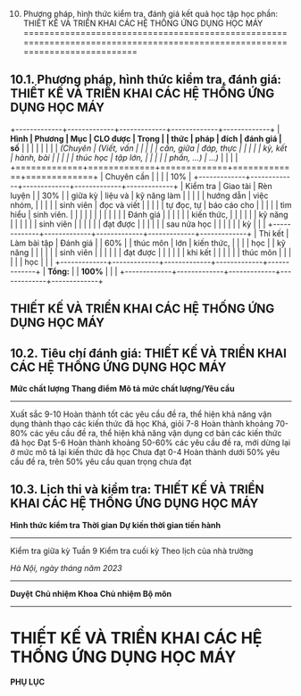 10. Phương pháp, hình thức kiểm tra, đánh giá kết quả học tập học phần: THIẾT KẾ VÀ TRIỂN KHAI CÁC HỆ THỐNG ỨNG DỤNG HỌC MÁY
============================================================================================================================

10.1. Phương pháp, hình thức kiểm tra, đánh giá: THIẾT KẾ VÀ TRIỂN KHAI CÁC HỆ THỐNG ỨNG DỤNG HỌC MÁY
-----------------------------------------------------------------------------------------------------

+-------------+-------------+-------------+-------------+-------------+
| **Hình      | **Phương    | **Mục       | **CLO được  | **Trọng     |
| thức**      | pháp**      | đích**      | đánh giá**  | số**        |
|             |             |             |             |             |
| *(Chuyên    | *(Viết, vấn |             |             |             |
| cần, giữa   | đáp, thực   |             |             |             |
| kỳ, kết     | hành, bài   |             |             |             |
| thúc học    | tập lớn,    |             |             |             |
| phần, ...)* | ...)*       |             |             |             |
+=============+=============+=============+=============+=============+
| Chuyên cần  |             |             |             | 10%         |
+-------------+-------------+-------------+-------------+-------------+
| Kiểm tra    | Giao tài    | Rèn luyện   |             | 30%         |
| giữa kỳ     | liệu và     | kỹ năng làm |             |             |
|             | hướng dẫn   | việc nhóm,  |             |             |
|             | sinh viên   | đọc và viết |             |             |
|             | tự đọc, tự  | báo cáo cho |             |             |
|             | tìm hiểu    | sinh viên.  |             |             |
|             |             |             |             |             |
|             |             | Đánh giá    |             |             |
|             |             | kiến thức,  |             |             |
|             |             | kỹ năng     |             |             |
|             |             | sinh viên   |             |             |
|             |             | đạt được    |             |             |
|             |             | sau nửa học |             |             |
|             |             | kỳ          |             |             |
+-------------+-------------+-------------+-------------+-------------+
| Thi kết     | Làm bài tập | Đánh giá    |             | 60%         |
| thúc môn    | lớn         | kiến thức,  |             |             |
| học         |             | kỹ năng     |             |             |
|             |             | sinh viên   |             |             |
|             |             | đạt được    |             |             |
|             |             | khi kết     |             |             |
|             |             | thúc môn    |             |             |
|             |             | học         |             |             |
+-------------+-------------+-------------+-------------+-------------+
| **Tổng:**   |             | **100%**    |             |             |
+-------------+-------------+-------------+-------------+-------------+

 THIẾT KẾ VÀ TRIỂN KHAI CÁC HỆ THỐNG ỨNG DỤNG HỌC MÁY
----------------------------------------------------

10.2. Tiêu chí đánh giá: THIẾT KẾ VÀ TRIỂN KHAI CÁC HỆ THỐNG ỨNG DỤNG HỌC MÁY
-----------------------------------------------------------------------------

  **Mức chất lượng**   **Thang điểm**   **Mô tả mức chất lượng/Yêu cầu**
  -------------------- ---------------- ----------------------------------------------------------------------------------------------------
  Xuất sắc             9-10             Hoàn thành tốt các yêu cầu đề ra, thể hiện khả năng vận dụng thành thạo các kiến thức đã học
  Khá, giỏi            7-8              Hoàn thành khoảng 70-80% các yêu cầu đề ra, thể hiện khả năng vận dụng cơ bản các kiến thức đã học
  Đạt                  5-6              Hoàn thành khoảng 50-60% các yêu cầu đề ra, mới dừng lại ở mức mô tả lại kiến thức đã học
  Chưa đạt             0-4              Hoàn thành dưới 50% yêu cầu đề ra, trên 50% yêu cầu quan trọng chưa đạt

10.3. Lịch thi và kiểm tra: THIẾT KẾ VÀ TRIỂN KHAI CÁC HỆ THỐNG ỨNG DỤNG HỌC MÁY
--------------------------------------------------------------------------------

  **Hình thức kiểm tra**   **Thời gian**   **Dự kiến thời gian tiến hành**
  ------------------------ --------------- ---------------------------------
  Kiểm tra giữa kỳ                         Tuần 9
  Kiểm tra cuối kỳ                         Theo lịch của nhà trường
                                           

*Hà Nội, ngày tháng năm 2023*

  ----------- -------------------- ----------------------
  **Duyệt**   **Chủ nhiệm Khoa**   **Chủ nhiệm Bộ môn**
  ----------- -------------------- ----------------------

 THIẾT KẾ VÀ TRIỂN KHAI CÁC HỆ THỐNG ỨNG DỤNG HỌC MÁY
====================================================

**PHỤ LỤC**
